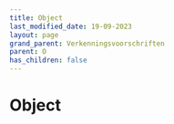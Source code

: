 ```yaml
---
title: Object
last_modified_date: 19-09-2023
layout: page
grand_parent: Verkenningsvoorschriften
parent: O
has_children: false
---
```


Object
======

